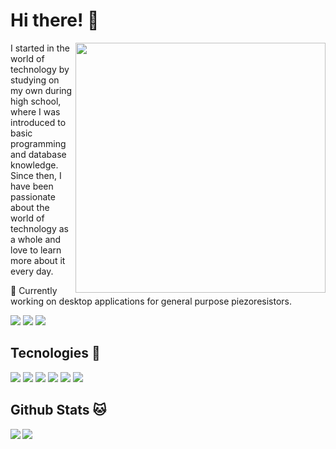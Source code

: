 # Hi there! 👋

<div>
  <img src="https://raw.githubusercontent.com/MicaelliMedeiros/micaellimedeiros/master/image/computer-illustration.png" min-width="400px" max-width="400px" width="400px" align="right">
</div>

<p align="left"> 
  I started in the world of technology by studying on my own during high school, where I was introduced to basic programming and database knowledge. Since then, I have been passionate about the world of technology as a whole and love to learn more about it every day.
</p>

<p align="left">
  💼 Currently working on desktop applications for general purpose piezoresistors.
</p>

<p align="left">
  <a href="gustavop.campos2004@gmail.com" alt="Gmail">
  <img src="https://img.shields.io/badge/-Gmail-FF0000?style=flat-square&labelColor=FF0000&logo=gmail&logoColor=white&link=gustavop.campos2004@gmail.com" /></a>

  <a href="https://www.linkedin.com/in/gustavo-campos-a2573722a/" alt="LinkedIn">
  <img src="https://img.shields.io/badge/-Linkedin-0e76a8?style=flat-square&logo=Linkedin&logoColor=white&link=https://www.linkedin.com/in/gustavo-campos-a2573722a/"/></a>

  <a href="https://github.com/GustavCampos" alt="GustavCampos Github">
  <img src="https://img.shields.io/github/followers/GustavCampos?label=follow&style=social"/></a>
</p>

## Tecnologies 🔧
<p>
  <img src='https://img.shields.io/badge/Python-3776AB?style=for-the-badge&logo=python&logoColor=white'>

  <img src='https://img.shields.io/badge/PHP-777BB4?style=for-the-badge&logo=php&logoColor=white'>

  <img src='https://img.shields.io/badge/Node.js-43853D?style=for-the-badge&logo=node.js&logoColor=white'>

  <img src='https://img.shields.io/badge/Sass-CC6699?style=for-the-badge&logo=sass&logoColor=white'>

  <img src='https://img.shields.io/badge/MySQL-00000F?style=for-the-badge&logo=mysql&logoColor=white'>

  <img src='https://img.shields.io/badge/Google_Cloud-4285F4?style=for-the-badge&logo=google-cloud&logoColor=white'>
</p>


## Github Stats 🐱
<img align='left' src='https://github-readme-stats.vercel.app/api?username=GustavCampos&show_icons=true&theme=tokyonight&layout=compact#gh-dark-mode-only'>
<img src='https://github-readme-stats.vercel.app/api/top-langs/?username=GustavCampos&layout=compact&theme=tokyonight'>
